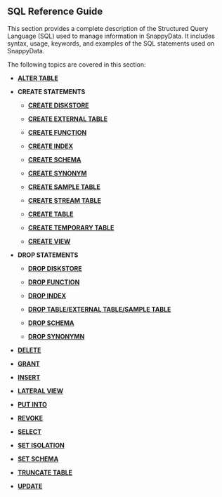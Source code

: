 ## SQL Reference Guide

This section provides a complete description of the Structured Query Language (SQL) used to manage information in SnappyData. It includes syntax, usage, keywords, and examples of the SQL statements used on SnappyData.

The following topics are covered in this section:

- **[ALTER TABLE](reference/sql_reference/alter-table.md)**

- **CREATE STATEMENTS**

    - **[CREATE DISKSTORE](reference/sql_reference/create-diskstore.md)**

    - **[CREATE EXTERNAL TABLE](reference/sql_reference/create-external-table.md)**

    - **[CREATE FUNCTION](reference/sql_reference/create-function.md)**

    - **[CREATE INDEX](reference/sql_reference/create-index.md)**

    - **[CREATE SCHEMA](reference/sql_reference/create-schema.md)**

    - **[CREATE SYNONYM](reference/sql_reference/create-synonym.md)**

    - **[CREATE SAMPLE TABLE](reference/sql_reference/create-sample-table.md)**

    - **[CREATE STREAM TABLE](reference/sql_reference/create-stream-table.md)**

    - **[CREATE TABLE](reference/sql_reference/create-table.md)**

    - **[CREATE TEMPORARY TABLE](reference/sql_reference/create-temporary-table.md)**

    - **[CREATE VIEW](reference/sql_reference/create-view.md)**

- **DROP STATEMENTS**

     - **[DROP DISKSTORE](reference/sql_reference/drop-diskstore.md)**

     - **[DROP FUNCTION](reference/sql_reference/drop-function.md)**

     - **[DROP INDEX](reference/sql_reference/drop-index.md)**

     - **[DROP TABLE/EXTERNAL TABLE/SAMPLE TABLE](reference/sql_reference/drop-table.md)**

     - **[DROP SCHEMA](reference/sql_reference/drop-schema.md)**

     - **[DROP SYNONYMN](reference/sql_reference/drop-synonym.md)**

- **[DELETE](reference/sql_reference/delete.md)**

- **[GRANT](reference/sql_reference/grant.md)**

- **[INSERT](reference/sql_reference/insert.md)**

- **[LATERAL VIEW](reference/sql_reference/lateral-view.md)**

- **[PUT INTO](reference/sql_reference/put-into.md)**

- **[REVOKE](reference/sql_reference/revoke.md)**

- **[SELECT](reference/sql_reference/select.md)**

- **[SET ISOLATION](reference/sql_reference/set-isolation.md)**

- **[SET SCHEMA](reference/sql_reference/set-schema.md)**

- **[TRUNCATE TABLE](reference/sql_reference/truncate-table.md)**

- **[UPDATE](reference/sql_reference/update.md)**